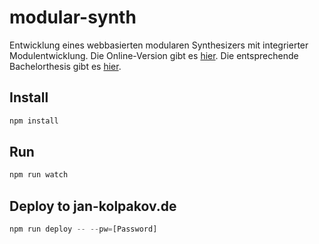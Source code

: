 # modular-synth
Entwicklung eines webbasierten modularen Synthesizers mit integrierter Modulentwicklung.
Die Online-Version gibt es [hier](https://jan-kolpakov.de/).
Die entsprechende Bachelorthesis gibt es [hier](https://jan-kolpakov.de/Bachelorthesis_Kolpakov_Jan.pdf).

## Install
```js
npm install
```

## Run
```js
npm run watch
```

## Deploy to jan-kolpakov.de
```js
npm run deploy -- --pw=[Password]
```